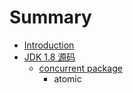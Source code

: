 # Summary

* [Introduction](README.md)
* [JDK 1.8 源码](chapter1.md)
  * [concurrent package](concurrent-package.md)
    * atomic



